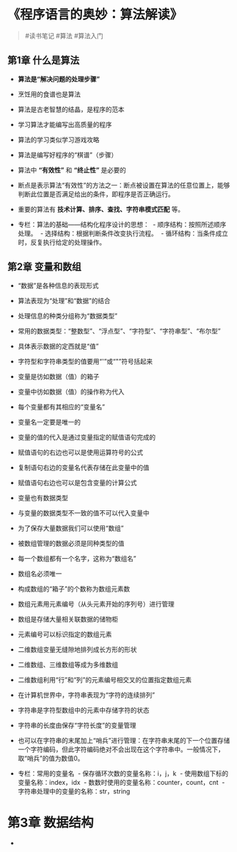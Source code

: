 # 《程序语言的奥妙：算法解读》
> #读书笔记 #算法 #算法入门

## 第1章 什么是算法
- **算法是“解决问题的处理步骤”**
- 烹饪用的食谱也是算法

- 算法是古老智慧的结晶，是程序的范本
- 学习算法才能编写出高质量的程序

- 算法的学习类似学习游戏攻略
- 算法是编写好程序的“棋谱”（步骤）

- 算法中 **“有效性”** 和 **“终止性”** 是必要的
- 断点是表示算法“有效性”的方法之一：断点被设置在算法的任意位置上，能够判断此位置是否满足给出的条件，即程序是否正确运行。

- 重要的算法有 **技术计算、排序、查找、字符串模式匹配** 等。

- 专栏：算法的基础——结构化程序设计的思想：
  - 顺序结构：按照所述顺序处理。
  - 选择结构：根据判断条件改变执行流程。
  - 循环结构：当条件成立时，反复执行给定的处理操作。
  
## 第2章 变量和数组
- “数据”是各种信息的表现形式
- 算法表现为“处理”和“数据”的结合

- 处理信息的种类分组称为“数据类型”
- 常用的数据类型：“整数型”、“浮点型”、“字符型”、“字符串型”、“布尔型”

- 具体表示数据的定西就是“值”
- 字符型和字符串类型的值要用“'”或“"”符号括起来

- 变量是彷如数据（值）的箱子
- 变量中彷如数据（值）的操作称为代入

- 每个变量都有其相应的“变量名”
- 变量名一定要是唯一的

- 变量的值的代入是通过变量指定的赋值语句完成的
- 赋值语句的右边也可以是使用运算符号的公式

- 复制语句右边的变量名代表存储在此变量中的值
- 赋值语句右边也可以是包含变量的计算公式
 
- 变量也有数据类型
- 与变量的数据类型不一致的值不可以代入变量中

- 为了保存大量数据我们可以使用“数组”
- 被数组管理的数据必须是同种类型的值

- 每一个数组都有一个名字，这称为“数组名”
- 数组名必须唯一

- 构成数组的“箱子”的个数称为数组元素数
- 数组元素用元素编号（从头元素开始的序列号）进行管理

- 数组是存储大量相关联数据的储物柜
- 元素编号可以标识指定的数组元素

- 二维数组变量无缝隙地排列成长方形的形状
- 二维数组、三维数组等成为多维数组

- 二维数组利用“行”和“列”的元素编号相交叉的位置指定数组元素

- 在计算机世界中，字符串表现为“字符的连续排列”
- 字符串是字符型数组中的元素中存储字符的状态

- 字符串的长度由保存“字符长度”的变量管理
- 也可以在字符串的末尾加上“哨兵”进行管理：在字符串末尾的下一个位置存储一个字符编码，但此字符编码绝对不会出现在这个字符串中。一般情况下，取“哨兵”的值为数值0。

- 专栏：常用的变量名
  - 保存循环次数的变量名称：i，j，k
  - 使用数组下标的变量名称：index，idx
  - 数数时使用的变量名称：counter，count，cnt
  - 字符串处理中的变量的名称：str，string
 
 # 第3章 数据结构
 - 
